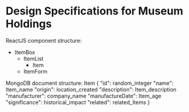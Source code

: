 # Design Specifications for Museum Holdings

ReactJS component structure:
- ItemBox
  - ItemList
    - Item
  - ItemForm

MongoDB document structure:
Item {
	"id": random_integer
	"name": Item_name
	"origin": location_created
	"description": Item_description
	"manufacturer": company_name
	"manufactureDate": Item_age
	"significance": historical_impact
	"related": related_Items
}
